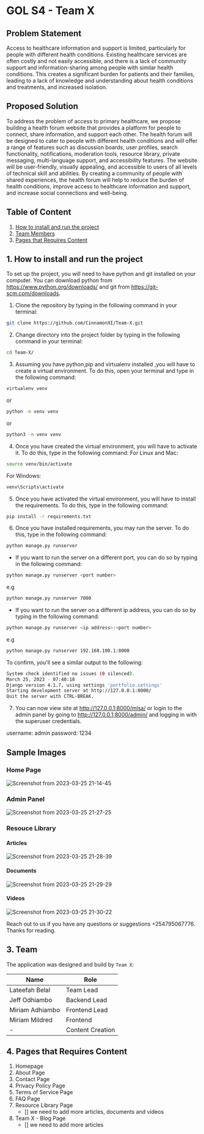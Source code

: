 # GOL S4 - Team X

## Problem Statement
Access to healthcare information and support is limited, particularly for people with different health conditions. Existing healthcare services are often costly and not easily accessible, and there is a lack of community support and information-sharing among people with similar health conditions. This creates a significant burden for patients and their families, leading to a lack of knowledge and understanding about health conditions and treatments, and increased isolation.

## Proposed Solution
To address the problem of access to primary healthcare, we propose building a health forum website that provides a platform for people to connect, share information, and support each other. The health forum will be designed to cater to people with different health conditions and will offer a range of features such as discussion boards, user profiles, search functionality, notifications, moderation tools, resource library, private messaging, multi-language support, and accessibility features. The website will be user-friendly, visually appealing, and accessible to users of all levels of technical skill and abilities. By creating a community of people with shared experiences, the health forum will help to reduce the burden of health conditions, improve access to healthcare information and support, and increase social connections and well-being. 

## Table of Content
1. [How to install and run the project](#1-how-to-install-and-run-the-project)
2. [Team Members](#3-team)
3. [Pages that Requires Content](#4-pages-that-requires-content)

## 1. How to install and run the project

To set up the project, you will need to have python and git installed on your computer. You can download python from https://www.python.org/downloads/ and git from https://git-scm.com/downloads.
1. Clone the repository by typing in the following command in your terminal:
```bash
git clone https://github.com/CinnamonXI/Team-X.git
```
2. Change directory into the project folder by typing in the following command in your terminal:
```bash
cd Team-X/
```
3. Assuming you have python,pip and virtualenv installed ,you will have to create a virtual environment. To do this, open your terminal and type in the following command:
```bash
virtualenv venv
``` 
or
```bash
python -m venv venv
```
or
```bash
python3 -m venv venv
```
4. Once you have created the virtual environment, you will have to activate it. To do this, type in the following command:
For Linux and Mac:
```bash
source venv/bin/activate
```
For Windows:
```bash
venv\Scripts\activate
```
5. Once you have activated the virtual environment, you will have to install the requirements. To do this, type in the following command:
```bash
pip install -r requirements.txt
```
6. Once you have installed requirements, you may run the server. To do this, type in the following command:
```bash
python manage.py runserver
```
- If you want to run the server on a different port, you can do so by typing in the following command:
```bash
python manage.py runserver <port number>
``` 
e.g
```bash
python manage.py runserver 7000
```
- If you want to run the server on a different ip address, you can do so by typing in the following command:
```bash
python manage.py runserver <ip address>:<port number>
```
e.g
```bash
python manage.py runserver 192.168.100.1:8000
```
To confirm, you'll see a similar output to the following:
```bash
System check identified no issues (0 silenced).
March 25, 2023 - 07:40:18
Django version 4.1.7, using settings 'portfolio.settings'
Starting development server at http://127.0.0.1:8000/
Quit the server with CTRL-BREAK.
```

7. You can now view site at http://127.0.0.1:8000/mlsa/ or login to the admin panel by going to http://127.0.0.1:8000/admin/ and logging in with the superuser credentials.

username: admin
password: 1234

## Sample Images

### Home Page
![Screenshot from 2023-03-25 21-14-45](https://user-images.githubusercontent.com/81902856/227734906-e93e7e60-3d8a-4949-89ba-0d3c0b04263e.png)

### Admin Panel
![Screenshot from 2023-03-25 21-27-25](https://user-images.githubusercontent.com/81902856/227735061-a435a9ea-c607-4af3-9ad9-c6a172ded3d0.png)

### Resouce Library

#### Articles
![Screenshot from 2023-03-25 21-28-39](https://user-images.githubusercontent.com/81902856/227735104-7ea5d57b-cdea-4cf9-9818-214cf26b2205.png)

#### Documents
![Screenshot from 2023-03-25 21-29-29](https://user-images.githubusercontent.com/81902856/227735142-59e1003b-e26d-4dee-85e7-105fe9b60b93.png)

#### Videos
![Screenshot from 2023-03-25 21-30-22](https://user-images.githubusercontent.com/81902856/227735181-8a519cff-4358-4da8-846d-2198d77925dd.png)



Reach out to us if you have any questions or suggestions +254795067776. Thanks for reading.

## 3. Team
The application was designed and build by `Team X`:

| Name | Role |
| --- | --- |
| Lateefah Belal | Team Lead |
| Jeff Odhiambo | Backend Lead |
| Miriam Adhiambo | Frontend Lead |
| Miriam Mildred | Frontend |
| - | Content Creation |

## 4. Pages that Requires Content
1. Homepage
2. About Page
3. Contact Page
4. Privacy Policy Page
5. Terms of Service Page
6. FAQ Page
7. Resource Library Page
    <!-- Todo list -->
    - [] we need to add more articles, documents and videos
8. Team X - Blog Page
    - [] we need to add more articles
